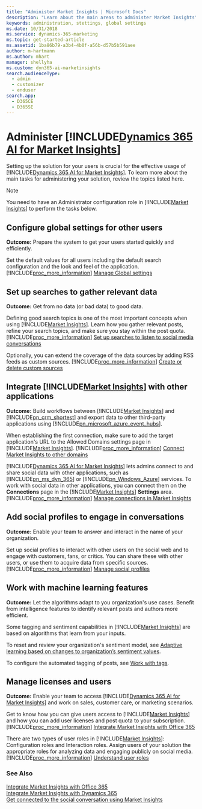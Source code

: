 ```yaml
---
title: "Administer Market Insights | Microsoft Docs"
description: "Learn about the main areas to administer Market Insights"
keywords: administration, stettings, global settings
ms.date: 10/31/2018
ms.service: dynamics-365-marketing
ms.topic: get-started-article
ms.assetid: 1ba86b79-a3b4-4b0f-a56b-d57b5b591aee
author: m-hartmann
ms.author: mhart
manager: shellyha
ms.custom: dyn365-ai-marketinsights
search.audienceType: 
  - admin
  - customizer
  - enduser
search.app: 
  - D365CE
  - D365SE
---
```

# Administer [!INCLUDE[Dynamics 365 AI for Market Insights](../includes/pn-market-insights-long.md)]
Setting up the solution for your users is crucial for the effective usage of [!INCLUDE[Dynamics 365 AI for Market Insights](../includes/pn-market-insights-long.md)]. To learn more about the main tasks for administering your solution, review the topics listed here.  
  
> [!NOTE]
>  You need to have an Administrator configuration role in [!INCLUDE[Market Insights](../includes/pn-market-insights-short.md)] to perform the tasks below.  
  
## Configure global settings for other users  
**Outcome:** Prepare the system to get your users started quickly and efficiently.  

Set the default values for all users including the default search configuration and the look and feel of the application. [!INCLUDE[proc_more_information](../includes/proc-more-information.md)] [Manage Global settings](manage-global-settings.md)  
  
## Set up searches to gather relevant data  
**Outcome:** Get from no data (or bad data) to good data.  
  
Defining good search topics is one of the most important concepts when using [!INCLUDE[Market Insights](../includes/pn-market-insights-short.md)]. Learn how you gather relevant posts, refine your search topics, and make sure you stay within the post quota. [!INCLUDE[proc_more_information](../includes/proc-more-information.md)] [Set up searches to listen to social media conversations](set-up-searches.md)  
  
Optionally, you can extend the coverage of the data sources by adding RSS feeds as custom sources. [!INCLUDE[proc_more_information](../includes/proc-more-information.md)] [Create or delete custom sources](custom-sources.md)  
  
## Integrate [!INCLUDE[Market Insights](../includes/pn-market-insights-short.md)] with other applications  
**Outcome:** Build workflows between [!INCLUDE[Market Insights](../includes/pn-market-insights-short.md)] and [!INCLUDE[pn_crm_shortest](../includes/pn-crm-shortest.md)] and export data to other third-party applications using [!INCLUDE[pn_microsoft_azure_event_hubs](../includes/pn-microsoft-azure-event-hubs.md)].  
  
When establishing the first connection, make sure to add the target application's URL to the Allowed Domains settings page in [!INCLUDE[Market Insights](../includes/pn-market-insights-short.md)]. [!INCLUDE[proc_more_information](../includes/proc-more-information.md)] [Connect Market Insights to other domains](connect-other-domains.md)  
  
[!INCLUDE[Dynamics 365 AI for Market Insights](../includes/pn-market-insights-long.md)] lets admins connect to and share social data with other applications, such as [!INCLUDE[pn_ms_dyn_365](../includes/pn-ms-dyn-365.md)] or [!INCLUDE[pn_Windows_Azure](../includes/pn-windows-azure.md)] services. To work with social data in other applications, you can connect them on the **Connections** page in the [!INCLUDE[Market Insights](../includes/pn-market-insights-short.md)] **Settings** area. [!INCLUDE[proc_more_information](../includes/proc-more-information.md)] [Manage connections in Market Insights](manage-connections.md)  
  
## Add social profiles to engage in conversations  
**Outcome:** Enable your team to answer and interact in the name of your organization.  
 
Set up social profiles to interact with other users on the social web and to engage with customers, fans, or critics. You can share these with other users, or use them to acquire data from specific sources. [!INCLUDE[proc_more_information](../includes/proc-more-information.md)] [Manage social profiles](manage-social-profiles.md)  
  
## Work with machine learning features  
**Outcome:** Let the algorithms adapt to you organization's use cases. Benefit from intelligence features to identify relevant posts and authors more efficient.  
  
Some tagging and sentiment capabilities in [!INCLUDE[Market Insights](../includes/pn-market-insights-short.md)] are based on algorithms that learn from your inputs.  
  
To reset and review your organization's sentiment model, see [Adaptive learning based on changes to organization’s sentiment values](adaptive-learning.md).  
  
To configure the automated tagging of posts, see [Work with tags](tags.md).  
  
## Manage licenses and users  
**Outcome:** Enable your team to access [!INCLUDE[Dynamics 365 AI for Market Insights](../includes/pn-market-insights-long.md)] and work on sales, customer care, or marketing scenarios.  
  
Get to know how you can give users access to [!INCLUDE[Market Insights](../includes/pn-market-insights-short.md)] and how you can add user licenses and post quota to your subscription. [!INCLUDE[proc_more_information](../includes/proc-more-information.md)] [Integrate Market Insights with Office 365](manage-licenses.md)  
  
There are two types of user roles in [!INCLUDE[Market Insights](../includes/pn-market-insights-short.md)]: Configuration roles and Interaction roles. Assign users of your solution the appropriate roles for analyzing data and engaging publicly on social media. [!INCLUDE[proc_more_information](../includes/proc-more-information.md)] [Understand user roles](user-roles.md)  
  
### See Also  
[Integrate Market Insights with Office 365](manage-licenses.md)   
[Integrate Market Insights with Dynamics 365](integrate-widgets-dynamics-365.md)   
[Get connected to the social conversation using Market Insights](get-connected-social-conversation.md)
 
